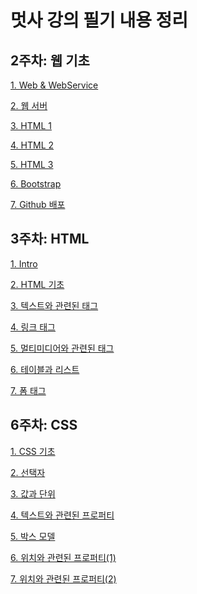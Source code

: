 # 멋사 강의 필기 내용 정리

## 2주차: 웹 기초

<a href="웹기초/1.Web&WebService.md">1. Web & WebService</a>

<a href="웹기초/2.웹서버.md">2. 웹 서버</a>

<a href="웹기초/3.HTML1.md">3. HTML 1</a>

<a href="웹기초/4.HTML2.md">4. HTML 2</a>

<a href="웹기초/5.HTML3.md">5. HTML 3</a>

<a href="웹기초/6.Bootstrap.md">6. Bootstrap</a>

<a href="웹기초/7.Github배포.md">7. Github 배포</a>





## 3주차: HTML

<a href="HTML/1.Intro.md">1. Intro</a>

<a href="HTML/2.HTML기초.md">2. HTML 기초</a>

<a href="HTML/3.텍스트와관련된태그.md">3. 텍스트와 관련된 태그</a>

<a href="HTML/4.링크태그.md">4. 링크 태그</a>

<a href="HTML/5.멀티미디어와관련된태그.md">5. 멀티미디어와 관련된 태그</a>

<a href="HTML/6.테이블과리스트.md">6. 테이블과 리스트</a>

<a href="HTML/7.폼태그.md">7. 폼 태그</a>



## 6주차: CSS

<a href="CSS/1.CSS기초.md">1. CSS 기초</a>

<a href="CSS/2.선택자.md">2. 선택자</a>

<a href="CSS/3.값과단위.md">3. 값과 단위</a>

<a href="CSS/4.텍스트와관련된프로퍼티.md">4. 텍스트와 관련된 프로퍼티</a>

<a href="CSS/5.박스모델.md">5. 박스 모델</a>

<a href="CSS/6.위치와관련된프로퍼티(1).md">6. 위치와 관련된 프로퍼티(1)</a>

<a href="CSS/7.위치와관련된프로퍼티(2).md">7. 위치와 관련된 프로퍼티(2)</a>





